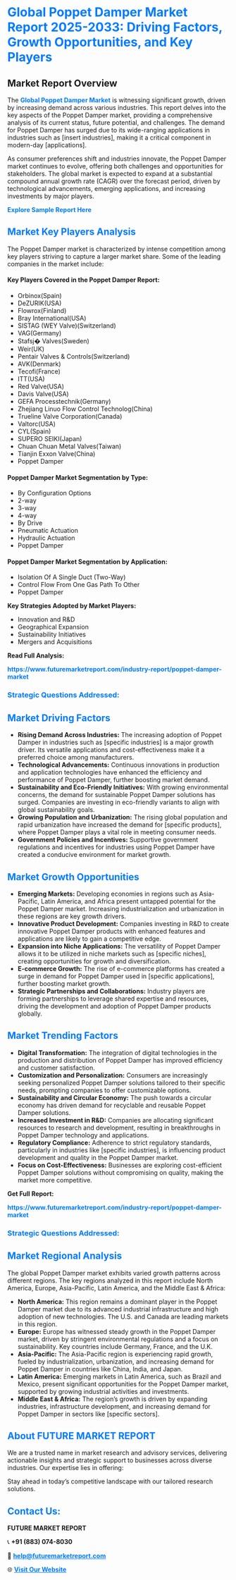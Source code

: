 <h1 style="color: #007BFF;">Global Poppet Damper Market Report 2025-2033: Driving Factors, Growth Opportunities, and Key Players</h1>

<section id="overview">
<h2>Market Report Overview</h2>
<p>The <a href="https://www.futuremarketreport.com/industry-report/poppet-damper-market" style="color: #007BFF; text-decoration: none;"><strong>Global Poppet Damper Market</strong></a> is witnessing significant growth, driven by increasing demand across various industries. This report delves into the key aspects of the Poppet Damper market, providing a comprehensive analysis of its current status, future potential, and challenges. The demand for Poppet Damper has surged due to its wide-ranging applications in industries such as [insert industries], making it a critical component in modern-day [applications].</p>
<p>As consumer preferences shift and industries innovate, the Poppet Damper market continues to evolve, offering both challenges and opportunities for stakeholders. The global market is expected to expand at a substantial compound annual growth rate (CAGR) over the forecast period, driven by technological advancements, emerging applications, and increasing investments by major players.</p>
</section>

<section id="overview">
<p><a href="https://www.futuremarketreport.com/request-sample/reportId=106655" style="color: #007BFF; text-decoration: none;"><strong>Explore Sample Report Here</strong></a></p>
</section>

<section id="key-players">
<h2 style="color: #007BFF;">Market Key Players Analysis</h2>
<p>The Poppet Damper market is characterized by intense competition among key players striving to capture a larger market share. Some of the leading companies in the market include:</p>
<h4>Key Players Covered in the Poppet Damper Report:</h4>
<ul><li>Orbinox(Spain)</li><li>DeZURIK(USA)</li><li>Flowrox(Finland)</li><li>Bray International(USA)</li><li>SISTAG (WEY Valve)(Switzerland)</li><li>VAG(Germany)</li><li>Stafsj� Valves(Sweden)</li><li>Weir(UK)</li><li>Pentair Valves &amp; Controls(Switzerland)</li><li>AVK(Denmark)</li><li>Tecofi(France)</li><li>ITT(USA)</li><li>Red Valve(USA)</li><li>Davis Valve(USA)</li><li>GEFA Processtechnik(Germany)</li><li>Zhejiang Linuo Flow Control Technolog(China)</li><li>Trueline Valve Corporation(Canada)</li><li>Valtorc(USA)</li><li>CYL(Spain)</li><li>SUPERO SEIKI(Japan)</li><li>Chuan Chuan Metal Valves(Taiwan)</li><li>Tianjin Exxon Valve(China)</li><li>Poppet Damper</li></ul>
<h4>Poppet Damper Market Segmentation by Type:</h4>
<ul><li>By Configuration Options</li><li>2-way</li><li>3-way</li><li>4-way</li><li>By Drive</li><li>Pneumatic Actuation</li><li>Hydraulic Actuation</li><li>Poppet Damper</li></ul>

<h4>Poppet Damper Market Segmentation by Application:</h4>
<ul><li>Isolation Of A Single Duct (Two-Way)</li><li>Control Flow From One Gas Path To Other</li><li>Poppet Damper</li></ul>
<p><strong>Key Strategies Adopted by Market Players:</strong></p>
<ul>
<li>Innovation and R&D</li>
<li>Geographical Expansion</li>
<li>Sustainability Initiatives</li>
<li>Mergers and Acquisitions</li>
</ul>
</section>

<section>
<p><strong>Read Full Analysis: </strong></p><a href="https://www.futuremarketreport.com/industry-report/poppet-damper-market" style="color: #007BFF; text-decoration: none;"><strong>https://www.futuremarketreport.com/industry-report/poppet-damper-market</strong></a>
<h3 style="color: #007BFF;">Strategic Questions Addressed:</h3>
</section>

<section id="driving-factors">
<h2 style="color: #007BFF;">Market Driving Factors</h2>
<ul>
<li><strong>Rising Demand Across Industries:</strong> The increasing adoption of Poppet Damper in industries such as [specific industries] is a major growth driver. Its versatile applications and cost-effectiveness make it a preferred choice among manufacturers.</li>
<li><strong>Technological Advancements:</strong> Continuous innovations in production and application technologies have enhanced the efficiency and performance of Poppet Damper, further boosting market demand.</li>
<li><strong>Sustainability and Eco-Friendly Initiatives:</strong> With growing environmental concerns, the demand for sustainable Poppet Damper solutions has surged. Companies are investing in eco-friendly variants to align with global sustainability goals.</li>
<li><strong>Growing Population and Urbanization:</strong> The rising global population and rapid urbanization have increased the demand for [specific products], where Poppet Damper plays a vital role in meeting consumer needs.</li>
<li><strong>Government Policies and Incentives:</strong> Supportive government regulations and incentives for industries using Poppet Damper have created a conducive environment for market growth.</li>
</ul>
</section>

<section id="growth-opportunities">
<h2 style="color: #007BFF;">Market Growth Opportunities</h2>
<ul>
<li><strong>Emerging Markets:</strong> Developing economies in regions such as Asia-Pacific, Latin America, and Africa present untapped potential for the Poppet Damper market. Increasing industrialization and urbanization in these regions are key growth drivers.</li>
<li><strong>Innovative Product Development:</strong> Companies investing in R&D to create innovative Poppet Damper products with enhanced features and applications are likely to gain a competitive edge.</li>
<li><strong>Expansion into Niche Applications:</strong> The versatility of Poppet Damper allows it to be utilized in niche markets such as [specific niches], creating opportunities for growth and diversification.</li>
<li><strong>E-commerce Growth:</strong> The rise of e-commerce platforms has created a surge in demand for Poppet Damper used in [specific applications], further boosting market growth.</li>
<li><strong>Strategic Partnerships and Collaborations:</strong> Industry players are forming partnerships to leverage shared expertise and resources, driving the development and adoption of Poppet Damper products globally.</li>
</ul>
</section>

<section id="trending-factors">
<h2 style="color: #007BFF;">Market Trending Factors</h2>
<ul>
<li><strong>Digital Transformation:</strong> The integration of digital technologies in the production and distribution of Poppet Damper has improved efficiency and customer satisfaction.</li>
<li><strong>Customization and Personalization:</strong> Consumers are increasingly seeking personalized Poppet Damper solutions tailored to their specific needs, prompting companies to offer customizable options.</li>
<li><strong>Sustainability and Circular Economy:</strong> The push towards a circular economy has driven demand for recyclable and reusable Poppet Damper solutions.</li>
<li><strong>Increased Investment in R&D:</strong> Companies are allocating significant resources to research and development, resulting in breakthroughs in Poppet Damper technology and applications.</li>
<li><strong>Regulatory Compliance:</strong> Adherence to strict regulatory standards, particularly in industries like [specific industries], is influencing product development and quality in the Poppet Damper market.</li>
<li><strong>Focus on Cost-Effectiveness:</strong> Businesses are exploring cost-efficient Poppet Damper solutions without compromising on quality, making the market more competitive.</li>
</ul>
</section>

<section>
<p><strong>Get Full Report: </strong></p><a href="https://www.futuremarketreport.com/industry-report/poppet-damper-market" style="color: #007BFF; text-decoration: none;"><strong>https://www.futuremarketreport.com/industry-report/poppet-damper-market</strong></a>
<h3 style="color: #007BFF;">Strategic Questions Addressed:</h3>
</section>


<section id="regional-analysis">
<h2 style="color: #007BFF;">Market Regional Analysis</h2>
<p>The global Poppet Damper market exhibits varied growth patterns across different regions. The key regions analyzed in this report include North America, Europe, Asia-Pacific, Latin America, and the Middle East & Africa:</p>
<ul>
<li><strong>North America:</strong> This region remains a dominant player in the Poppet Damper market due to its advanced industrial infrastructure and high adoption of new technologies. The U.S. and Canada are leading markets in this region.</li>
<li><strong>Europe:</strong> Europe has witnessed steady growth in the Poppet Damper market, driven by stringent environmental regulations and a focus on sustainability. Key countries include Germany, France, and the U.K.</li>
<li><strong>Asia-Pacific:</strong> The Asia-Pacific region is experiencing rapid growth, fueled by industrialization, urbanization, and increasing demand for Poppet Damper in countries like China, India, and Japan.</li>
<li><strong>Latin America:</strong> Emerging markets in Latin America, such as Brazil and Mexico, present significant opportunities for the Poppet Damper market, supported by growing industrial activities and investments.</li>
<li><strong>Middle East & Africa:</strong> The region’s growth is driven by expanding industries, infrastructure development, and increasing demand for Poppet Damper in sectors like [specific sectors].</li>
</ul>
</section>

<footer>
<h2 style="color: #007BFF;">About FUTURE MARKET REPORT</h2>
<p>We are a trusted name in market research and advisory services, delivering actionable insights and strategic support to businesses across diverse industries. Our expertise lies in offering:</p>

<p>Stay ahead in today’s competitive landscape with our tailored research solutions.</p>

<h2 style="color: #007BFF;">Contact Us:</h2>
<p><strong>FUTURE MARKET REPORT</strong></p>
<p>📞 <strong>+91 (883) 074-8030</strong></p>
<p>📧 <strong><a href="mailto:help@futuremarketreport.com" style="color: #007BFF;">help@futuremarketreport.com</a></strong></p>
<p>🌐 <strong><a href="https://www.futuremarketreport.com/" style="color: #007BFF;">Visit Our Website</a></strong></p>
</footer>